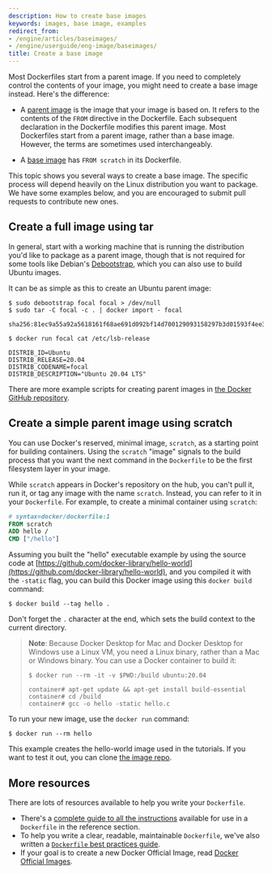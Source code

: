 ```yaml
---
description: How to create base images
keywords: images, base image, examples
redirect_from:
- /engine/articles/baseimages/
- /engine/userguide/eng-image/baseimages/
title: Create a base image
---
```


Most Dockerfiles start from a parent image. If you need to completely control
the contents of your image, you might need to create a base image instead.
Here's the difference:

- A [parent image](../../glossary.md#parent-image) is the image that your
  image is based on. It refers to the contents of the `FROM` directive in the
  Dockerfile. Each subsequent declaration in the Dockerfile modifies this parent
  image. Most Dockerfiles start from a parent image, rather than a base image.
  However, the terms are sometimes used interchangeably.

- A [base image](../../glossary.md#base-image) has `FROM scratch` in its Dockerfile.

This topic shows you several ways to create a base image. The specific process
will depend heavily on the Linux distribution you want to package. We have some
examples below, and you are encouraged to submit pull requests to contribute new
ones.

## Create a full image using tar

In general, start with a working machine that is running
the distribution you'd like to package as a parent image, though that is
not required for some tools like Debian's
[Debootstrap](https://wiki.debian.org/Debootstrap), which you can also
use to build Ubuntu images.

It can be as simple as this to create an Ubuntu parent image:

    $ sudo debootstrap focal focal > /dev/null
    $ sudo tar -C focal -c . | docker import - focal

    sha256:81ec9a55a92a5618161f68ae691d092bf14d700129093158297b3d01593f4ee3

    $ docker run focal cat /etc/lsb-release

    DISTRIB_ID=Ubuntu
    DISTRIB_RELEASE=20.04
    DISTRIB_CODENAME=focal
    DISTRIB_DESCRIPTION="Ubuntu 20.04 LTS"

There are more example scripts for creating parent images in [the Docker
GitHub repository](https://github.com/docker/docker/blob/master/contrib).

## Create a simple parent image using scratch

You can use Docker's reserved, minimal image, `scratch`, as a starting point for
building containers. Using the `scratch` "image" signals to the build process
that you want the next command in the `Dockerfile` to be the first filesystem
layer in your image.

While `scratch` appears in Docker's repository on the hub, you can't pull it,
run it, or tag any image with the name `scratch`. Instead, you can refer to it
in your `Dockerfile`. For example, to create a minimal container using
`scratch`:

```dockerfile
# syntax=docker/dockerfile:1
FROM scratch
ADD hello /
CMD ["/hello"]
```

Assuming you built the "hello" executable example by using the source code at
[https://github.com/docker-library/hello-world](https://github.com/docker-library/hello-world),
and you compiled it with the `-static` flag, you can build this Docker
image using this `docker build` command:

```console
$ docker build --tag hello .
```

Don't forget the `.` character at the end, which sets the build context to the
current directory.

> **Note**: Because Docker Desktop for Mac and Docker Desktop for Windows use a Linux VM,
> you need a Linux binary, rather than a Mac or Windows binary.
> You can use a Docker container to build it:
>
> ```console
> $ docker run --rm -it -v $PWD:/build ubuntu:20.04
>
> container# apt-get update && apt-get install build-essential
> container# cd /build
> container# gcc -o hello -static hello.c
> ```

To run your new image, use the `docker run` command:

```console
$ docker run --rm hello
```

This example creates the hello-world image used in the tutorials.
If you want to test it out, you can clone
[the image repo](https://github.com/docker-library/hello-world).

## More resources

There are lots of resources available to help you write your `Dockerfile`.

* There's a [complete guide to all the instructions](../../engine/reference/builder.md) available for use in a `Dockerfile` in the reference section.
* To help you write a clear, readable, maintainable `Dockerfile`, we've also
written a [`Dockerfile` best practices guide](dockerfile_best-practices.md).
* If your goal is to create a new Docker Official Image, read [Docker Official Images](../../docker-hub/official_images.md).
